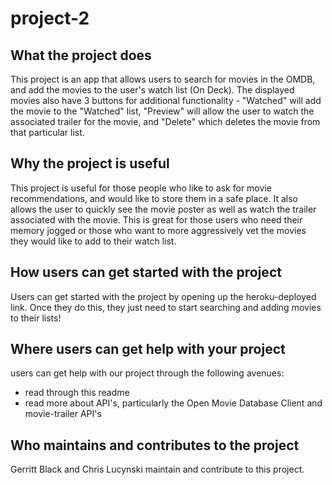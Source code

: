 # project-2

## What the project does
This project is an app that allows users to search for movies in the OMDB, and add the movies to the user's watch list (On Deck). The displayed movies also have 3 buttons for additional functionality - "Watched" will add the movie to the "Watched" list, "Preview" will allow the user to watch the associated trailer for the movie, and "Delete" which deletes the movie from that particular list.

## Why the project is useful
This project is useful for those people who like to ask for movie recommendations, and would like to store them in a safe place.  It also allows the user to quickly see the movie poster as well as watch the trailer associated with the movie.  This is great for those users who need their memory jogged or those who want to more aggressively vet the movies they would like to add to their watch list.

## How users can get started with the project
Users can get started with the project by opening up the heroku-deployed link.  Once they do this, they just need to start searching and adding movies to their lists!

## Where users can get help with your project
users can get help with our project through the following avenues:
- read through this readme
- read more about API's, particularly the Open Movie Database Client and movie-trailer API's


## Who maintains and contributes to the project
Gerritt Black and Chris Lucynski maintain and contribute to this project.
